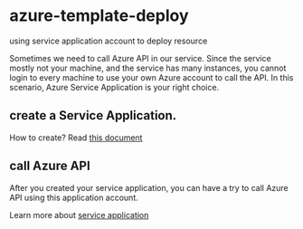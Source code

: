 # azure-template-deploy
using service application account to deploy resource

Sometimes we need to call Azure API in our service. Since the service mostly not your machine, and the service has many instances, you cannot login to every machine to use your own Azure account to call the API. In this scenario, Azure Service Application is your right choice.

## create a Service Application.
How to create? Read [this document](https://github.com/Azure/azure-sdk-for-node/blob/master/Documentation/Authentication.md)

## call Azure API
After you created your service application, you can have a try to call Azure API using this application account.

Learn more about [service application](https://azure.microsoft.com/en-us/documentation/articles/active-directory-application-objects/)
